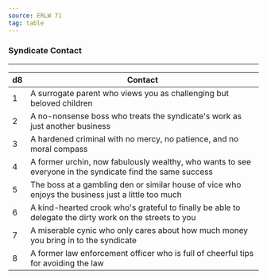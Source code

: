 ```yaml
---
source: ERLW 71
tag: table
---
```


### Syndicate Contact
---
|d8|Contact|
|----|------------|
|1|A surrogate parent who views you as challenging but beloved children|
|2|A no-nonsense boss who treats the syndicate's work as just another business|
|3|A hardened criminal with no mercy, no patience, and no moral compass|
|4|A former urchin, now fabulously wealthy, who wants to see everyone in the syndicate find the same success|
|5|The boss at a gambling den or similar house of vice who enjoys the business just a little too much|
|6|A kind-hearted crook who's grateful to finally be able to delegate the dirty work on the streets to you|
|7|A miserable cynic who only cares about how much money you bring in to the syndicate|
|8|A former law enforcement officer who is full of cheerful tips for avoiding the law|
